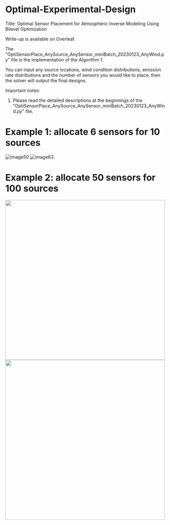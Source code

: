 # Optimal-Experimental-Design
Title: Optimal Sensor Placement for Atmospheric Inverse Modeling Using Bilevel Optimization

Write-up is available on Overleaf.

The "OptiSensorPlace_AnySource_AnySensor_miniBatch_20230123_AnyWind.py" file is the implementation of the Algorithm 1.

You can input any source locations, wind condition distributions, emission rate distributions and the number of sensors you would like to place, then the solver will output the final designs.

 
 Important notes:
  1. Please read the detailed descriptions at the beginnings of the "OptiSensorPlace_AnySource_AnySensor_miniBatch_20230123_AnyWind.py" file.
     
# Example 1:  allocate 6 sensors for 10 sources
![image50](https://github.com/user-attachments/assets/7337f65f-5be7-4678-84c9-baf21aa2a9ed)
![image63](https://github.com/user-attachments/assets/dadf49f8-5420-4ff5-8bbe-2e8738b502c1)

# Example 2:  allocate 50 sensors for 100 sources
<img src="https://github.com/user-attachments/assets/941ad77b-4f5c-4f04-a855-cefc10af317c" height="500"/><img src="https://github.com/user-attachments/assets/0d4c48ab-09c0-4dc9-970a-cc686ef8b20b" height="500"/>

